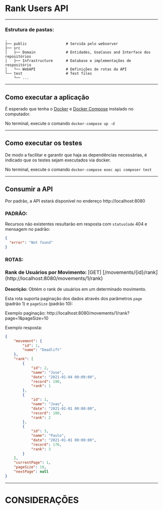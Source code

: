 # Rank Users API 

---
### Estrutura de pastas:
    .
    ├── public                  # Servida pelo webserver
    ├── src
    │   ├── Domain              # Entidades, UseCases and Interface dos repositórios
    │   ├── Infrastructure      # Database e implementações de respositório
    │   └── WebAPI              # Definições de rotas da API
    └── test                    # Test files
        └── ...

---

## Como executar a aplicação

É esperado que tenha o
[Docker](https://www.docker.com/get-started) e
[Docker Compose](https://docs.docker.com/compose/install/)
instalado no computador.

No terminal, execute o comando `docker-compose up -d`

---

## Como executar os testes

De modo a facilitar e garantir que haja as dependências necessárias, é indicado que os testes sejam executados via docker.

No terminal, execute o comando `docker-compose exec api composer test`

---


## Consumir a API

Por padrão, a API estará disponível no endereço http://localhost:8080 

### PADRÃO:
Recursos não existentes resultarão em resposta com `statusCode` 404 e mensagem no padrão:

```json
{
  "error": "Not found"
}
```


### ROTAS:
<h3>Rank de Usuários por Movimento: 
<span style="font-weight: normal">[GET] [/movements/{id}/rank](http://localhost:8080/movements/1/rank) </span>
</h3> 


**Descrição:** Obtém o rank de usuários em um determinado movimento. 


Esta rota suporta paginação dos dados através dos parâmetros `page` (padrão 1) e `pageSize` (padrão 10):

Exemplo paginação: http://localhost:8080/movements/1/rank?page=1&pageSize=10

Exemplo resposta:

```json
{
    "movement": {
        "id": 1,
        "name": "Deadlift"
    },
    "rank": [
        {
            "id": 2,
            "name": "Jose",
            "date": "2021-01-04 00:00:00",
            "record": 190,
            "rank": 1
        },
        {
            "id": 1,
            "name": "Joao",
            "date": "2021-01-01 00:00:00",
            "record": 180,
            "rank": 2
        },
        {
            "id": 3,
            "name": "Paulo",
            "date": "2021-01-01 00:00:00",
            "record": 170,
            "rank": 3
        }
    ],
    "currentPage": 1,
    "pageSize": 10,
    "nextPage": null
}
```
---

# CONSIDERAÇÕES

